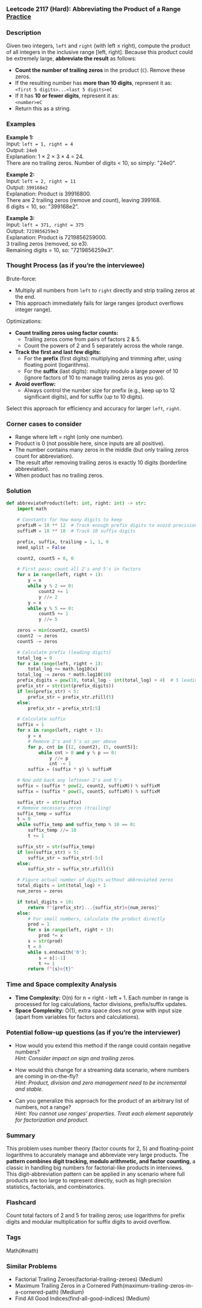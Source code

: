 ### Leetcode 2117 (Hard): Abbreviating the Product of a Range [Practice](https://leetcode.com/problems/abbreviating-the-product-of-a-range)

### Description  
Given two integers, `left` and `right` (with left ≤ right), compute the product of all integers in the inclusive range \[left, right\]. Because this product could be extremely large, **abbreviate the result** as follows:
- **Count the number of trailing zeros** in the product (`C`). Remove these zeros.
- If the resulting number has **more than 10 digits**, represent it as:  
  `<first 5 digits>...<last 5 digits>eC`
- If it has **10 or fewer digits**, represent it as:  
  `<number>eC`
- Return this as a string.

### Examples  

**Example 1:**  
Input: `left = 1, right = 4`  
Output: `24e0`  
Explanation: 1 × 2 × 3 × 4 = 24.  
There are no trailing zeros. Number of digits < 10, so simply: "24e0".

**Example 2:**  
Input: `left = 2, right = 11`  
Output: `399168e2`  
Explanation: Product is 39916800.  
There are 2 trailing zeros (remove and count), leaving 399168.  
6 digits < 10, so: "399168e2".

**Example 3:**  
Input: `left = 371, right = 375`  
Output: `7219856259e3`  
Explanation: Product is 7219856259000.  
3 trailing zeros (removed, so e3).  
Remaining digits = 10, so: "7219856259e3".

### Thought Process (as if you’re the interviewee)  
Brute-force:  
- Multiply all numbers from `left` to `right` directly and strip trailing zeros at the end.  
- This approach immediately fails for large ranges (product overflows integer range).

Optimizations:  
- **Count trailing zeros using factor counts:**  
  - Trailing zeros come from pairs of factors 2 & 5.  
  - Count the powers of 2 and 5 separately across the whole range.
- **Track the first and last few digits:**  
  - For the **prefix** (first digits): multiplying and trimming after, using floating point (logarithms).
  - For the **suffix** (last digits): multiply modulo a large power of 10 (ignore factors of 10 to manage trailing zeros as you go).
- **Avoid overflow:**  
  - Always control the number size for prefix (e.g., keep up to 12 significant digits), and for suffix (up to 10 digits).

Select this approach for efficiency and accuracy for larger `left`, `right`.

### Corner cases to consider  
- Range where left = right (only one number).
- Product is 0 (not possible here, since inputs are all positive).
- The number contains many zeros in the middle (but only trailing zeros count for abbreviation).
- The result after removing trailing zeros is exactly 10 digits (borderline abbreviation).
- When product has no trailing zeros.

### Solution

```python
def abbreviateProduct(left: int, right: int) -> str:
    import math

    # Constants for how many digits to keep
    prefixM = 10 ** 12  # Track enough prefix digits to avoid precision loss
    suffixM = 10 ** 10  # Track 10 suffix digits

    prefix, suffix, trailing = 1, 1, 0
    need_split = False

    count2, count5 = 0, 0

    # First pass: count all 2's and 5's in factors
    for x in range(left, right + 1):
        y = x
        while y % 2 == 0:
            count2 += 1
            y //= 2
        y = x
        while y % 5 == 0:
            count5 += 1
            y //= 5

    zeros = min(count2, count5)
    count2 -= zeros
    count5 -= zeros

    # Calculate prefix (leading digits)
    total_log = 0
    for x in range(left, right + 1):
        total_log += math.log10(x)
    total_log -= zeros * math.log10(10)
    prefix_digits = pow(10, total_log - int(total_log) + 4)  # 5 leading digits
    prefix_str = str(int(prefix_digits))
    if len(prefix_str) < 5:
        prefix_str = prefix_str.zfill(5)
    else:
        prefix_str = prefix_str[:5]

    # Calculate suffix
    suffix = 1
    for x in range(left, right + 1):
        y = x
        # Remove 2's and 5's as per above
        for p, cnt in [(2, count2), (5, count5)]:
            while cnt > 0 and y % p == 0:
                y //= p
                cnt -= 1
        suffix = (suffix * y) % suffixM

    # Now add back any leftover 2's and 5's
    suffix = (suffix * pow(2, count2, suffixM)) % suffixM
    suffix = (suffix * pow(5, count5, suffixM)) % suffixM

    suffix_str = str(suffix)
    # Remove necessary zeros (trailing)
    suffix_temp = suffix
    t = 0
    while suffix_temp and suffix_temp % 10 == 0:
        suffix_temp //= 10
        t += 1

    suffix_str = str(suffix_temp)
    if len(suffix_str) > 5:
        suffix_str = suffix_str[-5:]
    else:
        suffix_str = suffix_str.zfill(5)

    # Figure actual number of digits without abbreviated zeros
    total_digits = int(total_log) + 1
    num_zeros = zeros

    if total_digits > 10:
        return f"{prefix_str}...{suffix_str}e{num_zeros}"
    else:
        # For small numbers, calculate the product directly
        prod = 1
        for x in range(left, right + 1):
            prod *= x
        s = str(prod)
        t = 0
        while s.endswith('0'):
            s = s[:-1]
            t += 1
        return f"{s}e{t}"
```

### Time and Space complexity Analysis  

- **Time Complexity:** O(n) for n = right - left + 1. Each number in range is processed for log calculations, factor divisions, prefix/suffix updates.
- **Space Complexity:** O(1), extra space does not grow with input size (apart from variables for factors and calculations).

### Potential follow-up questions (as if you’re the interviewer)  

- How would you extend this method if the range could contain negative numbers?  
  *Hint: Consider impact on sign and trailing zeros.*

- How would this change for a streaming data scenario, where numbers are coming in on-the-fly?  
  *Hint: Product, division and zero management need to be incremental and stable.*

- Can you generalize this approach for the product of an arbitrary list of numbers, not a range?  
  *Hint: You cannot use ranges' properties. Treat each element separately for factorization and product.*

### Summary
This problem uses number theory (factor counts for 2, 5) and floating-point logarithms to accurately manage and abbreviate very large products. The **pattern combines digit tracking, modulo arithmetic, and factor counting**, a classic in handling big numbers for factorial-like products in interviews.  
This digit-abbreviation pattern can be applied in any scenario where full products are too large to represent directly, such as high precision statistics, factorials, and combinatorics.


### Flashcard
Count total factors of 2 and 5 for trailing zeros; use logarithms for prefix digits and modular multiplication for suffix digits to avoid overflow.

### Tags
Math(#math)

### Similar Problems
- Factorial Trailing Zeroes(factorial-trailing-zeroes) (Medium)
- Maximum Trailing Zeros in a Cornered Path(maximum-trailing-zeros-in-a-cornered-path) (Medium)
- Find All Good Indices(find-all-good-indices) (Medium)